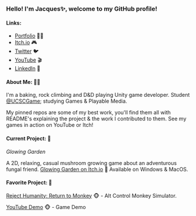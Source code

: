 ### Hello! I'm Jacques✨, welcome to my GitHub profile!

#### **Links:**
- [Portfolio](https://sites.google.com/view/jacquesvisserjnr) 🧑‍💻 
- [Itch.io](https://jacquesjnr.itch.io) 🎮 
- [Twitter](https://twitter.com/JacquesVJr)  🐦 
- [YouTube](https://www.youtube.com/channel/UC4c3NKjS2vlJP4EkRqbB-jQ) 🎬
- [LinkedIn](https://www.linkedin.com/in/jacques-visser-b09786154/) 💼 

#### **About Me:** 🏳️‍🌈

I'm a baking, rock climbing and D&D playing Unity game developer. Student [@UCSCGame](https://twitter.com/UCSCGame); studying Games & Playable Media.

My pinned repos are some of my best work, you'll find them all with README's explaining the project & the work I contributed to them. See my games in action on YouTube or Itch!

#### **Current Project:** 🚧
*Glowing Garden* 

A 2D, relaxing, casual mushroom growing game about an adventurous fungal friend.
[Glowing Garden on Itch.io](https://activeduckstudio.itch.io/glowing-garden) 🍄 Available on Windows & MacOS.

#### **Favorite Project:** 🙌
[Reject Humanity: Return to Monkey](https://github.com/JacquesJnr/GAME-202-Reject-Humanity ) 🐵 - Alt Control Monkey Simulator.

[YouTube Demo](https://www.youtube.com/watch?v=g0iM2NH1SwI) 🐵 - Game Demo
